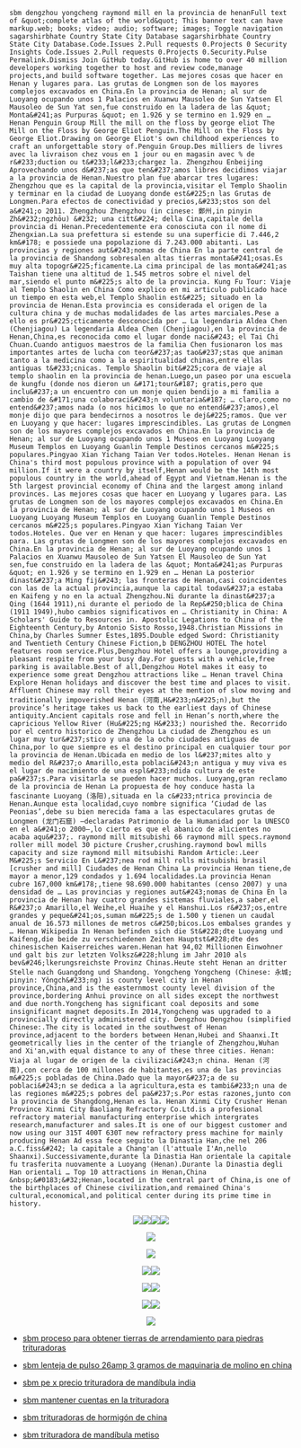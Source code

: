 
```
sbm dengzhou yongcheng raymond mill en la provincia de henanFull text of &quot;complete atlas of the world&quot; This banner text can have markup.web; books; video; audio; software; images; Toggle navigation sagarshirbhate Country State City Database sagarshirbhate Country State City Database.Code.Issues 2.Pull requests 0.Projects 0 Security Insights Code.Issues 2.Pull requests 0.Projects 0.Security.Pulse Permalink.Dismiss Join GitHub today.GitHub is home to over 40 million developers working together to host and review code,manage projects,and build software together. Las mejores cosas que hacer en Henan y lugares para. Las grutas de Longmen son de los mayores complejos excavados en China.En la provincia de Henan; al sur de Luoyang ocupando unos 1 Palacios en Xuanwu Mausoleo de Sun Yatsen El Mausoleo de Sun Yat sen,fue construido en la ladera de las &quot; Monta&#241;as Purpuras &quot; en 1.926 y se termino en 1.929 en … Henan Penguin Group Mill the mill on the floss by george eliot The Mill on the Floss by George Eliot Penguin.The Mill on the Floss by George Eliot.Drawing on George Eliot's own childhood experiences to craft an unforgettable story of.Penguin Group.Des milliers de livres avec la livraison chez vous en 1 jour ou en magasin avec % de r&#233;duction ou t&#233;l&#233;chargez la. Zhengzhou Enbeijing Aprovechando unos d&#237;as que ten&#237;amos libres decidimos viajar a la provincia de Henan.Nuestro plan fue abarcar tres lugares: Zhengzhou que es la capital de la provincia,visitar el Templo Shaolin y terminar en la ciudad de Luoyang donde est&#225;n las Grutas de Longmen.Para efectos de conectividad y precios,&#233;stos son del a&#241;o 2011. Zhengzhou Zhengzhou (in cinese: 鄭州,in pinyin Zh&#232;ngzhōu) &#232; una citt&#224; della Cina,capitale della provincia di Henan.Precedentemente era conosciuta con il nome di Zhengxian.La sua prefettura si estende su una superficie di 7.446,2 km&#178; e possiede una popolazione di 7.243.000 abitanti. Las provincias y regiones aut&#243;nomas de China En la parte central de la provincia de Shandong sobresalen altas tierras monta&#241;osas.Es muy alta topogr&#225;ficamente.La cima principal de las monta&#241;as Taishan tiene una altitud de 1.545 metros sobre el nivel del mar,siendo el punto m&#225;s alto de la provincia. Kung Fu Tour: Viaje al Templo Shaolin en China Como explico en mi articulo publicado hace un tiempo en esta web,el Templo Shaolin est&#225; situado en la provincia de Henan.Esta provincia es considerada el origen de la cultura china y de muchas modalidades de las artes marciales.Pese a ello es pr&#225;cticamente desconocida por … La legendaria Aldea Chen (Chenjiagou) La legendaria Aldea Chen (Chenjiagou),en la provincia de Henan,China,es reconocida como el lugar donde naci&#243; el Tai Chi Chuan.Cuando antiguos maestros de la familia Chen fusionaron los mas importantes artes de lucha con teor&#237;as tao&#237;stas que animan tanto a la medicina como a la espiritualidad chinas,entre ellas antiguas t&#233;cnicas. Templo Shaolin bit&#225;cora de viaje al templo shaolin en la provincia de henan.Luego,un paseo por una escuela de kungfu (donde nos dieron un &#171;tour&#187; gratis,pero que inclu&#237;a un encuentro con un monje quien bendijo a mi familia a cambio de &#171;una colaboraci&#243;n voluntaria&#187; … claro,como no entend&#237;amos nada (o nos hicimos lo que no entend&#237;amos),el monje dijo que para bendecirnos a nosotros le dej&#225;ramos. Que ver en Luoyang y que hacer: lugares imprescindibles. Las grutas de Longmen son de los mayores complejos excavados en China.En la provincia de Henan; al sur de Luoyang ocupando unos 1 Museos en Luoyang Luoyang Museum Templos en Luoyang Guanlin Temple Destinos cercanos m&#225;s populares.Pingyao Xian Yichang Taian Ver todos.Hoteles. Henan Henan is China's third most populous province with a population of over 94 million.If it were a country by itself,Henan would be the 14th most populous country in the world,ahead of Egypt and Vietnam.Henan is the 5th largest provincial economy of China and the largest among inland provinces. Las mejores cosas que hacer en Luoyang y lugares para. Las grutas de Longmen son de los mayores complejos excavados en China.En la provincia de Henan; al sur de Luoyang ocupando unos 1 Museos en Luoyang Luoyang Museum Templos en Luoyang Guanlin Temple Destinos cercanos m&#225;s populares.Pingyao Xian Yichang Taian Ver todos.Hoteles. Que ver en Henan y que hacer: lugares imprescindibles para. Las grutas de Longmen son de los mayores complejos excavados en China.En la provincia de Henan; al sur de Luoyang ocupando unos 1 Palacios en Xuanwu Mausoleo de Sun Yatsen El Mausoleo de Sun Yat sen,fue construido en la ladera de las &quot; Monta&#241;as Purpuras &quot; en 1.926 y se termino en 1.929 en … Henan La posterior dinast&#237;a Ming fij&#243; las fronteras de Henan,casi coincidentes con las de la actual provincia,aunque la capital todav&#237;a estaba en Kaifeng y no en la actual Zhengzhou.Ni durante la dinast&#237;a Qing (1644 1911),ni durante el periodo de la Rep&#250;blica de China (1911 1949),hubo cambios significativos en … Christianity in China: A Scholars' Guide to Resources in. Apostolic Legations to China of the Eighteenth Century,by Antonio Sisto Rosso,1948.Christian Missions in China,by Charles Sumner Estes,1895.Double edged Sword: Christianity and Twentieth Century Chinese Fiction,b DENGZHOU HOTEL The hotel features room service.Plus,Dengzhou Hotel offers a lounge,providing a pleasant respite from your busy day.For guests with a vehicle,free parking is available.Best of all,Dengzhou Hotel makes it easy to experience some great Dengzhou attractions like … Henan travel China Explore Henan holidays and discover the best time and places to visit. Affluent Chinese may roll their eyes at the mention of slow moving and traditionally impoverished Henan (河南,H&#233;n&#225;n),but the province’s heritage takes us back to the earliest days of Chinese antiquity.Ancient capitals rose and fell in Henan’s north,where the capricious Yellow River (Hu&#225;ng H&#233;) nourished the. Recorrido por el centro historico de Zhengzhou La ciudad de Zhengzhou es un lugar muy tur&#237;stico y una de la ocho ciudades antiguas de China,por lo que siempre es el destino principal en cualquier tour por la provincia de Henan.Ubicada en medio de los l&#237;mites alto y medio del R&#237;o Amarillo,esta poblaci&#243;n antigua y muy viva es el lugar de nacimiento de una espl&#233;ndida cultura de este pa&#237;s.Para visitarla se pueden hacer muchos. Luoyang,gran reclamo de la provincia de Henan La propuesta de hoy conduce hasta la fascinante Luoyang (洛阳),situada en la c&#233;ntrica provincia de Henan.Aunque esta localidad,cuyo nombre significa ‘Ciudad de las Peonias’,debe su bien merecida fama a las espectaculares grutas de Longmen (龙门石窟) —declaradas Patrimonio de la Humanidad por la UNESCO en el a&#241;o 2000—,lo cierto es que el abanico de alicientes no acaba aqu&#237;. raymond mill mitsubishi 66 raymond mill specs.raymond roller mill model 30 picture Crusher,crushing.raymond bowl mills capacity and size raymond mill mitsubishi Random Article:.Leer M&#225;s Servicio En L&#237;nea rod mill rolls mitsubishi brasil [crusher and mill] Ciudades de Henan China La provincia Henan tiene,de mayor a menor,129 condados y 1.694 localidades.La provincia Henan cubre 167,000 km&#178;,tiene 98.690.000 habitantes (censo 2007) y una densidad de … Las provincias y regiones aut&#243;nomas de China En la provincia de Henan hay cuatro grandes sistemas fluviales,a saber,el R&#237;o Amarillo,el Weihe,el Huaihe y el Hanshui.Los r&#237;os,entre grandes y peque&#241;os,suman m&#225;s de 1.500 y tienen un caudal anual de 16.573 millones de metros c&#250;bicos.Los embalses grandes y … Henan Wikipedia In Henan befinden sich die St&#228;dte Luoyang und Kaifeng,die beide zu verschiedenen Zeiten Hauptst&#228;dte des chinesischen Kaiserreiches waren.Henan hat 94,02 Millionen Einwohner und galt bis zur letzten Volksz&#228;hlung im Jahr 2010 als bev&#246;lkerungsreichste Provinz Chinas.Heute steht Henan an dritter Stelle nach Guangdong und Shandong. Yongcheng Yongcheng (Chinese: 永城; pinyin: Yǒngch&#233;ng) is county level city in Henan province,China,and is the easternmost county level division of the province,bordering Anhui province on all sides except the northwest and due north.Yongcheng has significant coal deposits and some insignificant magnet deposits.In 2014,Yongcheng was upgraded to a provincially directly administered city. Dengzhou Dengzhou (simplified Chinese:.The city is located in the southwest of Henan province,adjacent to the borders between Henan,Hubei and Shaanxi.It geometrically lies in the center of the triangle of Zhengzhou,Wuhan and Xi'an,with equal distance to any of these three cities. Henan: Viaja al lugar de origen de la civilizaci&#243;n china. Henan (河南),con cerca de 100 millones de habitantes,es una de las provincias m&#225;s pobladas de China.Dado que la mayor&#237;a de su poblaci&#243;n se dedica a la agricultura,esta es tambi&#233;n una de las regiones m&#225;s pobres del pa&#237;s.Por estas razones,junto con la provincia de Shangdong,Henan es la. Henan Xinmi City Crusher Henan Province Xinmi City Baoliang Refractory Co.Ltd.is a profesional refractory material manufacturing enterprise which intergrates research,manufacturer and sales.It is one of our biggest customer and now using our 315T 400T 630T new refractory press machine for mainly producing Henan Ad essa fece seguito la Dinastia Han,che nel 206 a.C.fiss&#242; la capitale a Chang'an (l'attuale I'An,nello Shaanxi).Successivamente,durante la Dinastia Han orientale la capitale fu trasferita nuovamente a Luoyang (Henan).Durante la Dinastia degli Han orientali … Top 10 attractions in Henan,China &nbsp;&#0183;&#32;Henan,located in the central part of China,is one of the birthplaces of Chinese civilization,and remained China's cultural,economical,and political center during its prime time in history. 
```

<div align="center">

<a href="https://es-mill.shibang-china.com/github&k=sbm+dengzhou+yongcheng+raymond+mill+en+la+provincia+de+henan"><img src="https://static.shibang-china.com/es/mill/index.jpg"></a><a href="https://es-mill.shibang-china.com/materials.htmlgithub&k=sbm+dengzhou+yongcheng+raymond+mill+en+la+provincia+de+henan"><img src="https://static.shibang-china.com/es/mill/materials.jpg"></a><a href="https://es-mill.shibang-china.com/about.htmlgithub&k=sbm+dengzhou+yongcheng+raymond+mill+en+la+provincia+de+henan"><img src="https://static.shibang-china.com/es/mill/about.jpg"></a><a href="https://es-mill.shibang-china.com/contact.htmlgithub&k=sbm+dengzhou+yongcheng+raymond+mill+en+la+provincia+de+henan"><img src="https://static.shibang-china.com/es/mill/contact.jpg"></a>

<a href="https://es-mill.shibang-china.com/github&k=sbm+dengzhou+yongcheng+raymond+mill+en+la+provincia+de+henan"><img src="https://static.shibang-china.com/es/mill/banner.jpg"></a>

<a href="https://swt.shibang-china.com/github&k=sbm+dengzhou+yongcheng+raymond+mill+en+la+provincia+de+henan"><img src="https://static.shibang-china.com/es/mill/chat.jpg"></a>

<a href="https://es-mill.shibang-china.com/products/vertical-roller-mill.htmlgithub&k=sbm+dengzhou+yongcheng+raymond+mill+en+la+provincia+de+henan"><img src="https://static.shibang-china.com/es/mill/vertical.jpg"></a><a href="https://es-mill.shibang-china.com/products/raymond-mill.htmlgithub&k=sbm+dengzhou+yongcheng+raymond+mill+en+la+provincia+de+henan"><img src="https://static.shibang-china.com/es/mill/raymond.jpg"></a>

<a href="https://es-mill.shibang-china.com/products/ultrafine-grinding-mill.htmlgithub&k=sbm+dengzhou+yongcheng+raymond+mill+en+la+provincia+de+henan"><img src="https://static.shibang-china.com/es/mill/ultrafine.jpg"></a><a href="https://es-mill.shibang-china.com/products/trapezium-grinding-mill.htmlgithub&k=sbm+dengzhou+yongcheng+raymond+mill+en+la+provincia+de+henan"><img src="https://static.shibang-china.com/es/mill/trapezium.jpg"></a>

<a href="https://es-mill.shibang-china.com/products/ball-mill.htmlgithub&k=sbm+dengzhou+yongcheng+raymond+mill+en+la+provincia+de+henan"><img src="https://static.shibang-china.com/es/mill/ball.jpg"></a><a href="https://es-mill.shibang-china.com/products/hammer-mill.htmlgithub&k=sbm+dengzhou+yongcheng+raymond+mill+en+la+provincia+de+henan"><img src="https://static.shibang-china.com/es/mill/hammer.jpg"></a>

<a href="https://swt.shibang-china.com/github&k=sbm+dengzhou+yongcheng+raymond+mill+en+la+provincia+de+henan"><img src="https://static.shibang-china.com/es/mill/case.jpg"></a>

</div>


* [sbm proceso para obtener tierras de arrendamiento para piedras trituradoras](sbm%20proceso%20para%20obtener%20tierras%20de%20arrendamiento%20para%20piedras%20trituradoras.md)

* [sbm lenteja de pulso 26amp 3 gramos de maquinaria de molino en china](sbm%20lenteja%20de%20pulso%2026amp%203%20gramos%20de%20maquinaria%20de%20molino%20en%20china.md)

* [sbm pe x precio trituradora de mandíbula india](sbm%20pe%20x%20precio%20trituradora%20de%20mand%C3%ADbula%20india.md)

* [sbm mantener cuentas en la trituradora](sbm%20mantener%20cuentas%20en%20la%20trituradora.md)

* [sbm trituradoras de hormigón de china](sbm%20trituradoras%20de%20hormig%C3%B3n%20de%20china.md)

* [sbm trituradora de mandíbula metiso](sbm%20trituradora%20de%20mand%C3%ADbula%20metiso.md)